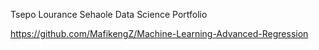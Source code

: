 Tsepo Lourance Sehaole Data Science Portfolio





https://github.com/MafikengZ/Machine-Learning-Advanced-Regression
